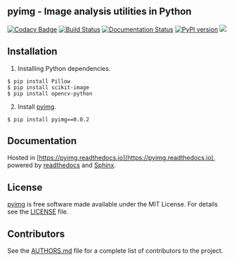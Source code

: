 ## **pyimg - Image analysis utilities in Python**
[![Codacy Badge](https://api.codacy.com/project/badge/Grade/54d6fc8763734b75882a333579ea1c55)](https://app.codacy.com/app/PingjunChen/pyimg?utm_source=github.com&utm_medium=referral&utm_content=PingjunChen/pyimg&utm_campaign=Badge_Grade_Dashboard)
[![Build Status](https://travis-ci.org/PingjunChen/pyimg.svg?branch=master)](https://travis-ci.org/PingjunChen/pyimg)
[![Documentation Status](https://readthedocs.org/projects/pyimg/badge/?version=latest)](https://pyimg.readthedocs.io/en/latest/?badge=latest)
[![PyPI version](https://badge.fury.io/py/pyimg.svg)](https://badge.fury.io/py/pyimg)
![](https://img.shields.io/github/stars/PingjunChen/pyimg.svg)


## Installation
1. Installing Python dependencies.
```
$ pip install Pillow
$ pip install scikit-image
$ pip install opencv-python
```
2. Install [pyimg](https://pypi.org/project/pyimg).
```
$ pip install pyimg==0.0.2
```

## Documentation
Hosted in [https://pyimg.readthedocs.io](https://pyimg.readthedocs.io), powered by [readthedocs](https://readthedocs.org) and [Sphinx](http://www.sphinx-doc.org).

## License
[pyimg](https://github.com/PingjunChen/pyimg) is free software made available under the MIT License. For details see the [LICENSE](LICENSE) file.

## Contributors
See the [AUTHORS.md](AUTHORS.md) file for a complete list of contributors to the project.
